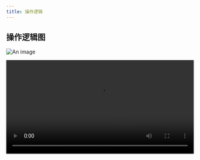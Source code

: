 ```yaml
---
title: 操作逻辑
---
```

## 操作逻辑图
![An image](/App.png)

<video style="width:100%;" controls src="https://cdn.cnbj1.fds.api.mi-img.com/product-images/xiaomi13pro5r9luc/index/video-1.mp4"></video>